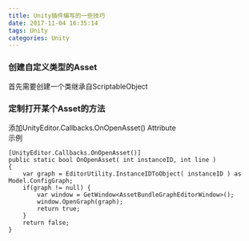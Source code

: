 ```yaml
---
title: Unity插件编写的一些技巧
date: 2017-11-04 16:35:14
tags: Unity
categories: Unity
---
```


### 创建自定义类型的Asset  
首先需要创建一个类继承自ScriptableObject


### 定制打开某个Asset的方法
添加UnityEditor.Callbacks.OnOpenAsset() Attribute  
示例
```
[UnityEditor.Callbacks.OnOpenAsset()]
public static bool OnOpenAsset( int instanceID, int line )
{
    var graph = EditorUtility.InstanceIDToObject( instanceID ) as Model.ConfigGraph;
    if(graph != null) {
        var window = GetWindow<AssetBundleGraphEditorWindow>();
        window.OpenGraph(graph);
        return true;
    }
    return false;
}
```
